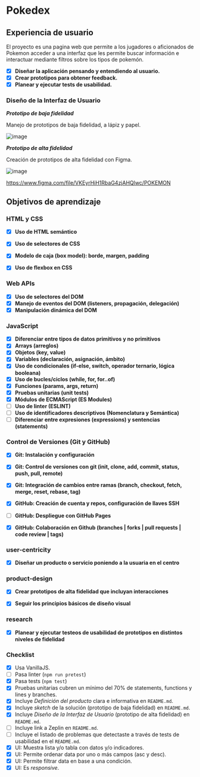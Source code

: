 # Pokedex

##  Experiencia de usuario 

El proyecto es una pagina web que permite a los jugadores o aficionados de Pokemon acceder a una interfaz que les permite buscar información e interactuar mediante filtros sobre los tipos de pokemón.

- [x] **Diseñar la aplicación pensando y entendiendo al usuario.**
- [x] **Crear prototipos para obtener feedback.**
- [x] **Planear y ejecutar tests de usabilidad.**

###  Diseño de la Interfaz de Usuario 

***Prototipo de baja fidelidad***


Manejo de prototipos de baja fidelidad, a lápiz y papel.


![image](https://user-images.githubusercontent.com/105513471/182613580-a192c91b-9904-4c56-ad1b-3e4d3568857d.png)

***Prototipo de alta fidelidad***


Creación de prototipos de alta fidelidad con Figma.


![image](https://user-images.githubusercontent.com/105513471/182614813-46bdfb78-2098-47e9-ae35-9ad2569ae4d2.png)


https://www.figma.com/file/VKEyrHiH1RbaG4zjAHQlwc/POKEMON





##  Objetivos de aprendizaje

### HTML y CSS

- [x] **Uso de HTML semántico**
- [x] **Uso de selectores de CSS**
- [x] **Modelo de caja (box model): borde, margen, padding**
- [x] **Uso de flexbox en CSS**

  
### Web APIs

- [x] **Uso de selectores del DOM**
- [x] **Manejo de eventos del DOM (listeners, propagación, delegación)**
- [x] **Manipulación dinámica del DOM**

### JavaScript

- [x] **Diferenciar entre tipos de datos primitivos y no primitivos**
- [x] **Arrays (arreglos)**
- [x] **Objetos (key, value)**
- [x] **Variables (declaración, asignación, ámbito)**
- [x] **Uso de condicionales (if-else, switch, operador ternario, lógica booleana)**
- [x] **Uso de bucles/ciclos (while, for, for..of)**
- [x] **Funciones (params, args, return)**
- [x] **Pruebas unitarias (unit tests)**
- [x] **Módulos de ECMAScript (ES Modules)**
- [ ] **Uso de linter (ESLINT)**
- [ ] **Uso de identificadores descriptivos (Nomenclatura y Semántica)**
- [ ] **Diferenciar entre expresiones (expressions) y sentencias (statements)**

### Control de Versiones (Git y GitHub)

- [x] **Git: Instalación y configuración**

- [x] **Git: Control de versiones con git (init, clone, add, commit, status, push, pull, remote)**

- [x] **Git: Integración de cambios entre ramas (branch, checkout, fetch, merge, reset, rebase, tag)**

- [x] **GitHub: Creación de cuenta y repos, configuración de llaves SSH**

- [ ] **GitHub: Despliegue con GitHub Pages**

- [x] **GitHub: Colaboración en Github (branches | forks | pull requests | code review | tags)**

### user-centricity

- [x] **Diseñar un producto o servicio poniendo a la usuaria en el centro**

### product-design

- [x] **Crear prototipos de alta fidelidad que incluyan interacciones**

- [x] **Seguir los principios básicos de diseño visual**

### research

- [x] **Planear y ejecutar testeos de usabilidad de prototipos en distintos niveles de fidelidad**



### Checklist

* [x] Usa VanillaJS.
* [ ] Pasa linter (`npm run pretest`)
* [x] Pasa tests (`npm test`)
* [x] Pruebas unitarias cubren un mínimo del 70% de statements, functions y
  lines y branches.
* [x] Incluye _Definición del producto_ clara e informativa en `README.md`.
* [x] Incluye _sketch_ de la solución (prototipo de baja fidelidad) en
  `README.md`.
* [x] Incluye _Diseño de la Interfaz de Usuario_ (prototipo de alta fidelidad)
  en `README.md`.
* [ ] Incluye link a Zeplin en `README.md`.
* [ ] Incluye el listado de problemas que detectaste a través de tests de
  usabilidad en el `README.md`.
* [x] UI: Muestra lista y/o tabla con datos y/o indicadores.
* [x] UI: Permite ordenar data por uno o más campos (asc y desc).
* [x] UI: Permite filtrar data en base a una condición.
* [x] UI: Es _responsive_.
